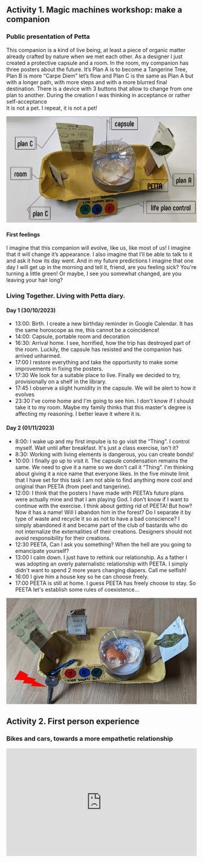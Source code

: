 
## Activity 1. Magic machines workshop: make a companion

### Public presentation of Petta

This companion is a kind of live being, at least a piece of organic matter already crafted by nature when we met each other. As a designer I just created a protective capsule and a room. In the room, my companion has three posters about the future. It’s Plan A is to become a Tangerine Tree, Plan B is more “Carpe Diem” let’s flow and Plan C is the same as Plan A but with a longer path, with more steps and with a more blurred final destination. There is a device with 3 buttons that allow to change from one plan to another. During the creation I was thinking in acceptance or rather self-acceptance	
It is not a pet. I repeat, it is not a pet!

![PETTA](../images/PETTA1.PNG)

#### First feelings
I imagine that this companion will evolve, like us, like most of us! I imagine that it will change it’s appearance. I also imagine that I’ll be able to talk to it and ask it how its day went. And in my future predictions I imagine that one day I will get up in the morning and tell it, friend, are you feeling sick? You're turning a little green! Or maybe, I see you somewhat changed, are you leaving your hair long?


### Living Together. Living with Petta diary.

#### Day 1 (30/10/2023)
- 13:00: Birth. I create a new birthday reminder in Google Calendar. It has the same horoscope as me, this cannot be a coincidence!
- 14:00: Capsule, portable room and decoration
- 16:30: Arrival home. I see, horrified, how the trip has destroyed part of the room. Luckily, the capsule has resisted and the companion has arrived unharmed. 
- 17:00 I restore everything and take the opportunity to make some improvements in fixing the posters.
- 17:30 We look for a suitable place to live. Finally we decided to try, provisionally on a shelf in the library.
- 17:45 I observe a slight humidity in the capsule. We will be alert to how it evolves
- 23:30 I've come home and I'm going to see him. I don't know if I should take it to my room. Maybe my family thinks that this master's degree is affecting my reasoning. I better leave it where it is.


#### Day 2 (01/11/2023)
- 8:00: I wake up and my first impulse is to go visit the “Thing”. I control myself. Wait until after breakfast. It's just a class exercise, isn't it?
- 8:30: Working with living elements is dangerous, you can create bonds!
- 10:00: I finally go up to visit it. The capsule condensation remains the same. We need to give it a name so we don't call it “Thing”. I'm thinking about giving it a nice name that everyone likes. In the five minute limit that I have set for this task I am not able to find anything more cool and original than PEETA (from peel and tangerine).
- 12:00: I think that the posters I have made with PEETA’s future plans were actually mine and that I am playing God. I don't know if I want to continue with the exercise. I think about getting rid of PEETA! But how? Now it has a name! Will I abandon him in the forest? Do I separate it by type of waste and recycle it so as not to have a bad conscience? I simply abandoned it and became part of the club of bastards who do not internalize the externalities of their creations. Designers should not avoid responsibility for their creations.
- 12:30 PEETA, Can I ask you something? When the hell are you going to emancipate yourself?
- 13:00 I calm down. I just have to rethink our relationship. As a father I was adopting an overly paternalistic relationship with PEETA. I simply didn't want to spend 2 more years changing diapers. Call me selfish!
- 16:00 I give him a house key so he can choose freely.
- 17:00 PEETA is still at home. I guess PEETA has freely choose to stay. So PEETA let's establish some rules of coexistence…

![PETTA2](../images/PETTA2.PNG)


## Activity 2. First person experience

### Bikes and cars, towards a more empathetic relationship


<div style="padding:56.25% 0 0 0;position:relative;"><iframe src="https://player.vimeo.com/video/882503581?badge=0&amp;autopause=0&amp;quality_selector=1&amp;player_id=0&amp;app_id=58479" frameborder="0" allow="autoplay; fullscreen; picture-in-picture" style="position:absolute;top:0;left:0;width:100%;height:100%;" title="BIKESCARS_AlbertVilaMDEF2023"></iframe></div><script src="https://player.vimeo.com/api/player.js"></script>

